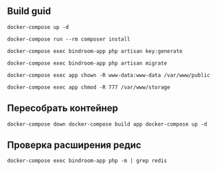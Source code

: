 ## Build guid

`docker-compose up -d`

`docker-compose run --rm composer install`

`docker-compose exec bindroom-app php artisan key:generate`

`docker-compose exec bindroom-app php artisan migrate`

`
docker-compose exec app chown -R www-data:www-data /var/www/public
`

`
docker-compose exec app chmod -R 777 /var/www/storage
`

## Пересобрать контейнер
`docker-compose down
docker-compose build app
docker-compose up -d`

## Проверка расширения редис
`docker-compose exec bindroom-app php -m | grep redis`
